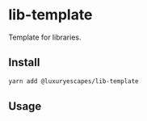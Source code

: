 # lib-template

Template for libraries.

## Install

```sh
yarn add @luxuryescapes/lib-template
```

## Usage
